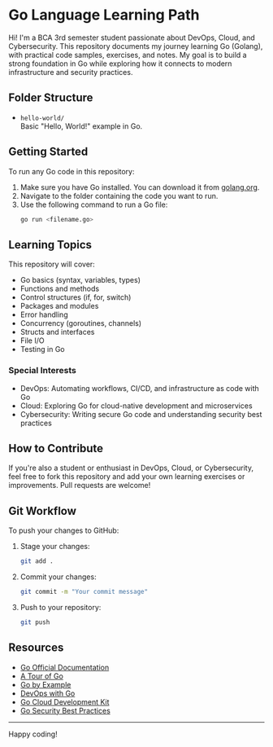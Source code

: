 
# Go Language Learning Path

Hi! I'm a BCA 3rd semester student passionate about DevOps, Cloud, and Cybersecurity. This repository documents my journey learning Go (Golang), with practical code samples, exercises, and notes. My goal is to build a strong foundation in Go while exploring how it connects to modern infrastructure and security practices.


## Folder Structure

- `hello-world/`  
   Basic "Hello, World!" example in Go.


## Getting Started

To run any Go code in this repository:

1. Make sure you have Go installed. You can download it from [golang.org](https://golang.org/dl/).
2. Navigate to the folder containing the code you want to run.
3. Use the following command to run a Go file:
   ```sh
   go run <filename.go>
   ```


## Learning Topics

This repository will cover:
- Go basics (syntax, variables, types)
- Functions and methods
- Control structures (if, for, switch)
- Packages and modules
- Error handling
- Concurrency (goroutines, channels)
- Structs and interfaces
- File I/O
- Testing in Go

### Special Interests
- DevOps: Automating workflows, CI/CD, and infrastructure as code with Go
- Cloud: Exploring Go for cloud-native development and microservices
- Cybersecurity: Writing secure Go code and understanding security best practices


## How to Contribute

If you're also a student or enthusiast in DevOps, Cloud, or Cybersecurity, feel free to fork this repository and add your own learning exercises or improvements. Pull requests are welcome!


## Git Workflow

To push your changes to GitHub:
1. Stage your changes:
   ```sh
   git add .
   ```
2. Commit your changes:
   ```sh
   git commit -m "Your commit message"
   ```
3. Push to your repository:
   ```sh
   git push
   ```


## Resources

- [Go Official Documentation](https://golang.org/doc/)
- [A Tour of Go](https://tour.golang.org/)
- [Go by Example](https://gobyexample.com/)
- [DevOps with Go](https://www.digitalocean.com/community/tutorials/how-to-build-a-devops-pipeline-with-go)
- [Go Cloud Development Kit](https://gocloud.dev/)
- [Go Security Best Practices](https://blog.golang.org/security)

---
Happy coding!
